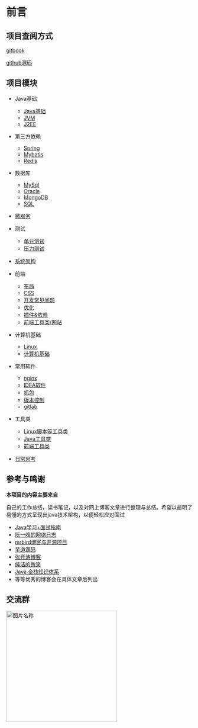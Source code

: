 # 前言

## 项目查阅方式

[gitbook](http://java.isture.com/)

[github源码](https://github.com/zszdevelop/java-study-gitbook)

## 项目模块



- Java基础
  - [Java基础](<http://java.isture.com/base/object/Java基础.html>)
  - [JVM](http://java.isture.com/base/jvm/Java%E5%86%85%E5%AD%98%E5%8C%BA%E5%9F%9F.html)
  - [J2EE](http://java.isture.com/J2EE/Servlet/Servlet.html)
- 第三方依赖
  - [Spring](<http://java.isture.com/spring/interview/Spring常见知识点.html>)
  - [Mybatis](http://java.isture.com/Mybatis/interview/Mybatis%E5%B8%B8%E8%A7%81%E9%9D%A2%E8%AF%95%E9%A2%98.html)
  - [Redis](http://java.isture.com/redis/interview/)
- 数据库
  - [MySql](<http://java.isture.com/db/mysql/CentosMySQL安装.html>)
  - [Oracle](http://java.isture.com/db/Oracle/install/%E9%80%9A%E8%BF%87docker%E5%AE%89%E8%A3%85Oracle.html)
  - [MongoDB](http://java.isture.com/db/mongodb/install/Docker%E5%AE%89%E8%A3%85MongoDB.html)
  - [SQL](http://java.isture.com/sql/SELECT.html)

- [微服务](http://java.isture.com/microservice/concept/微服务治理梳理.html)
- 测试
  - [单元测试](<http://java.isture.com/test/单元测试.html>)
  - [压力测试](http://java.isture.com/test/PressureTest/JMeter/JMeter%E7%9A%84%E5%AE%89%E8%A3%85.html)
- [系统架构](http://java.isture.com/framework/大型网站技术架构思维导图.html)

- 前端
  - [布局](http://java.isture.com/frontend/layout/flex/flex布局.html)
  - [CSS](http://java.isture.com/frontend/css/background/CSS%E8%AE%BE%E7%BD%AE%E8%83%8C%E6%99%AF%E5%9B%BE%E7%89%87.html)
  - [开发常见问题](http://java.isture.com/frontend/problem/Vuejs%E4%B8%AD%E5%BC%95%E5%85%A5%E5%9B%BE%E7%89%87%E8%B7%AF%E5%BE%84%E7%9A%84%E5%87%A0%E7%A7%8D%E6%96%B9%E5%BC%8F.html)
  - [优化](http://java.isture.com/frontend/optimization/firstscreen/%E9%A6%96%E5%B1%8F%E4%BC%98%E5%8C%96%E4%B9%8B-vue%E8%B7%AF%E7%94%B1%E6%87%92%E5%8A%A0%E8%BD%BD.html)
  - [插件&依赖](http://java.isture.com/frontend/plugin/eslint/%E5%85%B3%E9%97%ADeslint.html)
  - [前端工具类/网站](http://java.isture.com/frontend/utilsClass/http/axios%E7%BD%91%E7%BB%9C%E8%AF%B7%E6%B1%82%E5%B0%81%E8%A3%85.html)
- 计算机基础
  - [Linux](http://java.isture.com/linux/operation/linux查看哪些进程占用CPU内存资源多.html)
  - [计算机基础](http://java.isture.com/cs/net/%E8%AE%A1%E7%AE%97%E6%9C%BA%E7%BD%91%E7%BB%9C%E5%B8%B8%E8%A7%81%E7%9F%A5%E8%AF%86%E7%82%B9.html)
- 常用软件
  - [nginx](http://java.isture.com/linux/nginx/安装nginx.html)
  - [IDEA软件](http://java.isture.com/tools/Jrebel/)
  - [抓包](http://java.isture.com/tools/grabbag/fiddler.html)
  - [版本控制](http://java.isture.com/tools/vcs/git/gitignore%E6%96%87%E4%BB%B6%E5%B1%8F%E8%94%BD%E8%A7%84%E5%88%99.html)
  - [gitlab](http://java.isture.com/tools/gitlab/gitlab%E6%90%AD%E5%BB%BA.html)
- 工具类
  - [Linux脚本等工具类](http://java.isture.com/tools/script/%E8%BF%90%E8%A1%8C%E8%84%9A%E6%9C%AC.html)
  - [Java工具类](http://java.isture.com/utils/%E8%B7%A8%E5%9F%9F%E6%94%AF%E6%8C%81/CorsConfig.html)
  - [前端工具类](http://java.isture.com/frontend/utilsClass/http/axios%E7%BD%91%E7%BB%9C%E8%AF%B7%E6%B1%82%E5%B0%81%E8%A3%85.html)
- [日常思考](http://java.isture.com/work/APP更新方案选择.html)

## 参考与鸣谢

**本项目的内容主要来自**

自己的工作总结，读书笔记，以及对网上博客文章进行整理与总结。希望以最明了易懂的方式呈现出java技术架构，以便轻松应对面试

- [Java学习+面试指南](<https://github.com/Snailclimb/JavaGuide>)
- [阮一峰的网络日志](http://www.ruanyifeng.com/blog/)
- [mrbird博客与开源项目](https://github.com/wuyouzhuguli)
- [芋道源码](http://www.iocoder.cn/?qun)
- [张开涛博客](<https://www.iteye.com/blog/user/jinnianshilongnian>)
- [纯洁的微笑](http://www.ityouknow.com/)
- [Java 全栈知识体系](https://pdai.tech/)
- 等等优秀的博客会在具体文章后列出

## 交流群

<img src="/Users/zsz/Downloads/img/group.jpg" width="300px" alt="图片名称" align=center />

